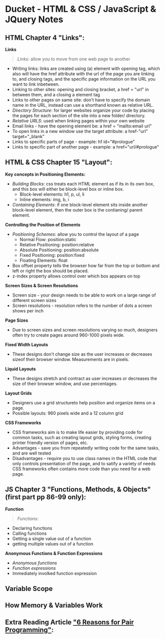 # Ducket - HTML & CSS / JavaScript & JQuery Notes

## HTML Chapter 4 "Links":
**Links**
> *Links*: allow you to move from one web page to another
- Writing links: links are created using (a) element with opening tag, which also will have the href attribute with the url of the page you are linking to, and closing tags, and the specific page information on the URL you want to link inbetween.
- Linking to other sites: opening and closing bracket, a href = "url" in between them, and a closing a element tag
- Links to other pages on same site: don't have to specify the domain name in the URL, instead can use a shorthand known as relative URL.
- *Directory Structure*: for larger websites organize your code by placing the pages for each section of the site into a new folder/ directory.
- *Relative URLS*: used when linking pages within your own website
- Email links - have the opening element be: a href = "mailto:email url" 
- To open links in a new window use the target attribute: a href-"url" target="_blank"
- Links to specific parts of page - example: h1 id="#prologue"
- Links to specific part of another page - example: a href="url/#prologue"

## HTML & CSS Chapter 15 "Layout":
**Key concepts in Positioning Elements:**
- *Building Blocks*: css treats each HTML element as if its in its own box, and this box will either be block-level box or inline box.
  * Block-level elements: h1, p, ul, li
  * Inline elements: img, b, i
- *Containing Elements*: if one block-level element sits inside another block-level element, then the outer box is the contianing/ parent element.

**Controlling the Position of Elements**
- *Positioning Schemes*: allow you to control the layout of a page
  * Normal Flow: position:static
  * Relative Positioning: position:relative
  * Absolute Positioning: position:absolute
  * Fixed Positioning: position:fixed
  * Floating Elements: float
- Box offset property tells the browser how far from the top or bottom and left or right the box should be placed.
- z-index property allows control over which box appears on top

**Screen Sizes & Screen Resolutions**
- Screen size - your design needs to be able to work on a large range of different screen sizes
- Screen resolutions - resolution refers to the number of dots a screen shows per inch

**Page Sizes**
- Due to screen sizes and screen resolutions varying so much, designers often try to create pages around 960-1000 pixels wide.

**Fixed Width Layouts**
- These designs don't change size as the user increases or decreases sizeof their browser window. Measurements are in pixels.

**Liquid Layouts**
- These designs stretch and contract as user increases or decreases the size of their browser window, and use percentages.

**Layout Grids**
- Designers use a grid structureto help position and organize items on a page.
- Possible layouts: 960 pixels wide and a 12 column grid

**CSS Frameworks**
- CSS frameworks aim is to make life easier by providing code for common tasks, such as creating layout grids, styling forms, creating printer friendly version of pages, etc.
- Advantages - save you from repeatedly writing code for the same tasks, and are well tested
- Disadvantages - require you to use class names in the HTML code that only controls presentation of the page, and to satify a variety of needs CSS frameworks often contains more code than you need for a web page.

## JS Chapter 3 "Functions, Methods, & Objects" (first part pp 86-99 only): 
**Function**
> *Functions*: 
- Declaring functions
- Calling functions
- Getting a single value out of a function
- getting multiple values out of a function

**Anonymous Functions & Function Expressions**
- *Anonymous functions*
- *Function expressions*
- Immediately involked function expression

**Variable Scope**
- 

**How Memory & Variables Work**
- 

## Extra Reading Article ["6 Reasons for Pair Programming"](https://www.codefellows.org/blog/6-reasons-for-pair-programming/): 
